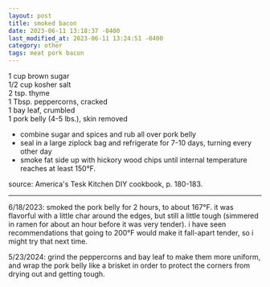 ```yaml
---
layout: post
title: smoked bacon
date: 2023-06-11 13:18:37 -0400
last_modified_at: 2023-06-11 13:24:51 -0400
category: other
tags: meat pork bacon
---
```


1 cup brown sugar  
1/2 cup kosher salt  
2 tsp. thyme  
1 Tbsp. peppercorns, cracked  
1 bay leaf, crumbled  
1 pork belly (4-5 lbs.), skin removed  
* combine sugar and spices and rub all over pork belly
* seal in a large ziplock bag and refrigerate for 7-10 days, turning every other day
* smoke fat side up with hickory wood chips until internal temperature reaches at
  least 150°F.

source: America's Tesk Kitchen DIY cookbook, p. 180-183.

---
6/18/2023: smoked the pork belly for 2 hours, to about 167°F. it was flavorful with a little char
around the edges, but still a little tough (simmered in ramen for about an hour before it was very
tender). i have seen recommendations that going to 200°F would make it fall-apart tender, so i
might try that next time.

5/23/2024: grind the peppercorns and bay leaf to make them more uniform, and wrap the pork belly
like a brisket in order to protect the corners from drying out and getting tough.
